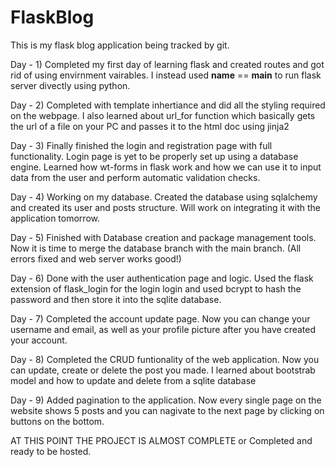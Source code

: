 # FlaskBlog
This is my flask blog application being tracked by git. 

Day - 1) Completed my first day of learning flask and created routes and got rid of using envirnment vairables. I instead used __name__ == __main__ to run flask server divectly using python.
 
Day - 2) Completed with template inhertiance and did all the styling required on the webpage. I also learned about url_for function which basically gets the url of a file on your PC and passes it to the html doc using jinja2 

Day - 3) Finally finished the login and registration page with full functionality. Login page is yet to be properly set up using a database engine. Learned how wt-forms in flask work and how we can use it to input data from the user and perform automatic validation checks.

Day - 4) Working on my database. Created the database using sqlalchemy and created its user and posts structure. Will work on integrating it with the application tomorrow.

Day - 5) Finished with Database creation and package management tools. Now it is time to merge the database branch with the main branch. (All errors fixed and web server works good!)

Day - 6) Done with the user authentication page and logic. Used the flask extension of flask_login for the login login and used bcrypt to hash the password and then store it into the sqlite database. 
 
Day - 7) Completed the account update page. Now you can change your username and email, as well as your profile picture after you have created your account. 

Day - 8) Completed the CRUD funtionality of the web application. Now you can update, create or delete the post you made. I learned about bootstrab model and how to update and delete from a sqlite database 

Day - 9) Added pagination to the application. Now every single page on the website shows 5 posts and you can nagivate to the next page by clicking on buttons on the bottom. 

AT THIS POINT THE PROJECT IS ALMOST COMPLETE or Completed and ready to be hosted.